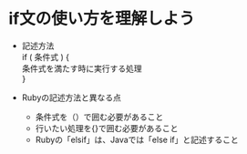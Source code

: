 # if文の使い方を理解しよう
- 記述方法  
if ( 条件式 ) {  
  条件式を満たす時に実行する処理  
}  

- Rubyの記述方法と異なる点
  - 条件式を（）で囲む必要があること
  - 行いたい処理を{}で囲む必要があること
  - Rubyの「elsif」は、Javaでは「else if」と記述すること
